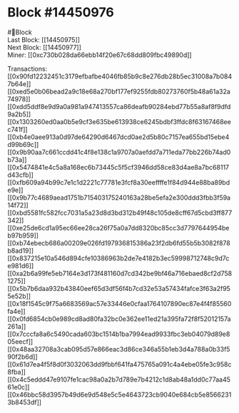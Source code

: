 
Block #14450976
===============
  
#🧊Block  
Last Block: [[14450975]]  
Next Block: [[14450977]]  
Miner: [[0xc730b028da66ebb14f20e67c68dd809fbc49890d]]  

 Transactions:  
[[0x90fd12232451c3179efbafbe4046fb85b9c8e276db28b5ec31008a7b0847b64e]]  
[[0xed5e0b06bead2a9c18e68a270bf177ef9255fdb80273760f5b48a61a32a74978]]  
[[0xdd5ddf8e9d9a0a981a947413557ca86deafb90284ebd77b55a8af8f9dfd9a2b5]]  
[[0x1303260ed0aa0b5e9cf3e635be613938ce6245bdbf3ffdc8f63167468eec741f]]  
[[0xb4e0aee913a0d97de64290d6467dcd0ae2d5b80c7157ea655bd15ebe4d99b69c]]  
[[0x9b90aa7c661ccdd41c4f8e138c1a9707a0aefdd7a711eda77bb226b74ad0b73a]]  
[[0x5474841e4c5a8a168ec6b73445c5f5cf3946dd58ce83d4ae8a7bc68117d43cfb]]  
[[0xfb609a94b99c7e1c1d2221c77781e3fcf8a30eeffffe1f84d944e88ba89bde9e]]  
[[0x9b77c4689aead1751b715403175240163a28be5efa2e300ddd3fbb3f59a14f72]]  
[[0xbd5581fc582fcc7031a5a23d8d3bd312b49f48c105de8cff67d5cbd3ff877342]]  
[[0xe25de6cd1a95ec66ee28ca26f75a0a7dd8320bc85cc3d7797644954beb97b959]]  
[[0xb74ebecb686a00209e026fd197936815386a23f2db6fd55b5b3082f878b8ad19]]  
[[0x837215e10a546d894cfe10386963b2de7e4182b3ec59998712748c9d7ce981d6]]  
[[0xa2b6a99fe5eb7164e3d173f481160d7cd342be9bf46a716ebaed8cf2d7581275]]  
[[0x5b7b6daa932b43840eef65d3df56f4b7cd32e53a57434fafce3f63a2f955e52b]]  
[[0x18f1545c9f75a6683569ac57e33446e0cfaa1764107890ec87e4f4f85560fa4e]]  
[[0x0fd6854cb0e989cd8ad80fa32bc0e362ee11ed21a395fa72f8f52012157a261a]]  
[[0x7cccfa8a6c5490cada603bc1514b1ba7994ead9933fbc3eb04079d89e805eecf]]  
[[0x48aa32708a3cab095d57e866eac3d86ce346a55b1eb3d4a788a0b33f590f2b6d]]  
[[0x61d7ea4f5f8d0f3032063dd9fbbf641fa475765a091c4a4ebe05fe3c958c8fba]]  
[[0x4c5eddd47e9107fe1cac98a0a2b7d789e7b4212c1d8ab48a1dd0c77aa4561e0c]]  
[[0x46bbc58d3957b49d6e9d548e5c5e4643723cb9040e684cb5e85662313b8453df]]